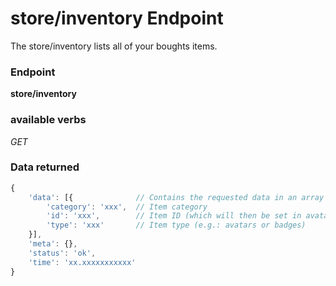 # store/inventory Endpoint

The store/inventory lists all of your boughts items.

### Endpoint

**store/inventory**

### available verbs

_GET_

### Data returned

```js
{
    'data': [{              // Contains the requested data in an array of objects
        'category': 'xxx',  // Item category
        'id': 'xxx',        // Item ID (which will then be set in avatarID for avatars and badge for badges)
        'type': 'xxx'       // Item type (e.g.: avatars or badges)
    }],
    'meta': {},
    'status': 'ok',
    'time': 'xx.xxxxxxxxxxx'
}
```